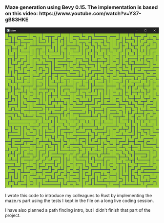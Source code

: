 <h3>Maze generation using Bevy 0.15. The implementation is based on this video: https://www.youtube.com/watch?v=Y37-gB83HKE</h3>
<img src="rendered.png">

I wrote this code to introduce my colleagues to Rust by implementing the maze.rs part using the tests I kept in the file on a long live coding session.

I have also planned a path finding intro, but I didn't finish that part of the project.